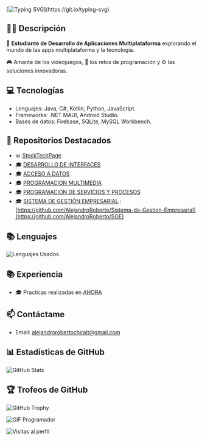 [![Typing SVG](https://readme-typing-svg.demolab.com?font=Inconsolata&size=35&duration=3500&pause=1000&color=6AF734&width=600&lines=Hola%2C+soy+Alejandro!;Bienvenidos+a+mi+perfil+de+GitHub.)](https://git.io/typing-svg)

## 👨‍💻 Descripción

🌟 **Estudiante de Desarrollo de Aplicaciones Multiplataforma** explorando el mundo de las apps multiplataforma y la tecnología.

🎮 Amante de los videojuegos, 🧩 los retos de programación y ⚙️ las soluciones innovadoras.


## 💻 Tecnologías
- Lenguajes: Java, C#, Kotlin, Python, JavaScript.
- Frameworks: .NET MAUI, Android Studio.
- Bases de datos: Firebase, SQLite, MySQL Workbench.

## 🚀 Repositorios Destacados
- 📊 [StockTechPage](https://AlejandroRoberto.github.io/StockTechPage/) 
- 🎓 [DESARROLLO DE INTERFACES](https://github.com/AlejandroRoberto/Desarrollo-de-Interfaces)
- 🎓 [ACCESO A DATOS](https://github.com/AlejandroRoberto/Acceso-a-Datos)
- 🎓 [PROGRAMACION MULTIMEDIA](https://github.com/AlejandroRoberto/Programacion-Multimedia-y-Dispositivos-Moviles)
- 🎓 [PROGRAMACION DE SERVICIOS Y PROCESOS](https://github.com/AlejandroRoberto/Programacion-de-Servicios-y-Procesos)
- 🎓 [SISTEMA DE GESTIÓN EMPRESARIAL]() : [https://github.com/AlejandroRoberto/Sistema-de-Gestion-Empresarial](https://github.com/AlejandroRoberto/SGE)


## 📚 Lenguajes  
![Lenguajes Usados](https://github-readme-stats.vercel.app/api/top-langs/?username=AlejandroRoberto&theme=radical&layout=pie)

## 📚 Experiencia
- 🎓 Practicas realizadas en [AHORA](https://www.ahora.es/)

## 📫 Contáctame
- Email: alejandrorobertochiralt@gmail.com

## 📊 Estadísticas de GitHub  
![GitHub Stats](https://github-readme-stats.vercel.app/api?username=AlejandroRoberto&show_icons=true&theme=radical)

## 🏆 Trofeos de GitHub  
![GitHub Trophy](https://github-profile-trophy.vercel.app/?username=AlejandroRoberto&theme=radical&no-frame=true&column=7)

![GIF Programador](https://media.giphy.com/media/26tn33aiTi1jkl6H6/giphy.gif)


![Visitas al perfil](https://komarev.com/ghpvc/?username=AlejandroRoberto&label=Visitas&color=blue)
